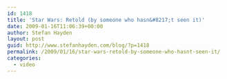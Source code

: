 ```yaml
---
id: 1418
title: 'Star Wars: Retold (by someone who hasn&#8217;t seen it)'
date: 2009-01-16T11:06:39+00:00
author: Stefan Hayden
layout: post
guid: http://www.stefanhayden.com/blog/?p=1418
permalink: /2009/01/16/star-wars-retold-by-someone-who-hasnt-seen-it/
categories:
  - video
---
```

<object width="400" height="225"><param name="allowfullscreen" value="true" /><param name="allowscriptaccess" value="always" /><param name="movie" value="http://vimeo.com/moogaloop.swf?clip_id=2809991&amp;server=vimeo.com&amp;show_title=1&amp;show_byline=1&amp;show_portrait=0&amp;color=&amp;fullscreen=1" /><embed src="http://vimeo.com/moogaloop.swf?clip_id=2809991&amp;server=vimeo.com&amp;show_title=1&amp;show_byline=1&amp;show_portrait=0&amp;color=&amp;fullscreen=1" type="application/x-shockwave-flash" allowfullscreen="true" allowscriptaccess="always" width="400" height="225"></embed></object>